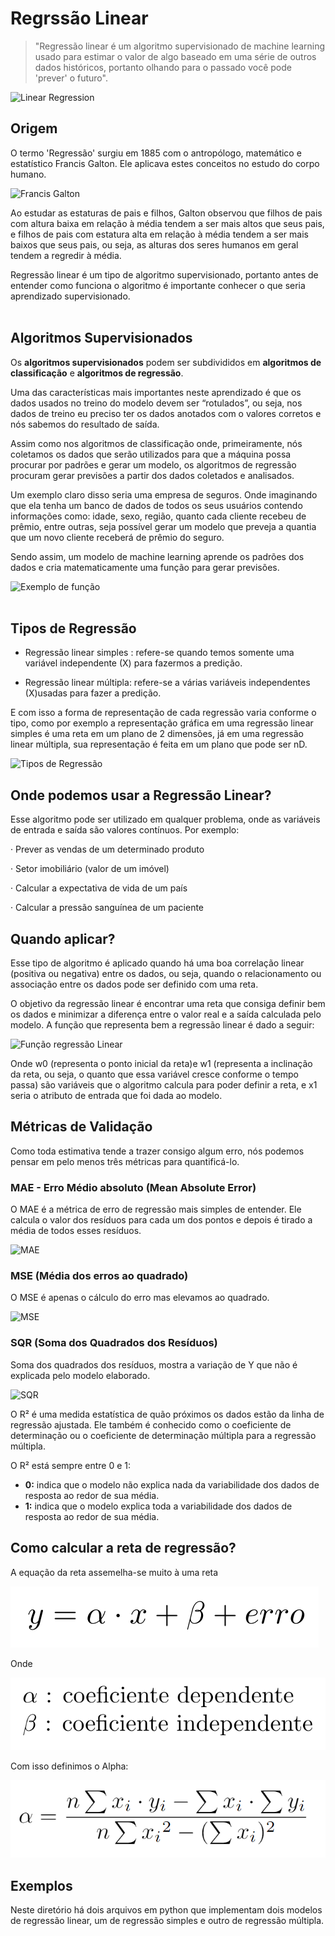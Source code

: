 # Regrssão Linear

>"Regressão linear é um algoritmo supervisionado de machine learning usado para estimar o valor de algo baseado em uma série de outros dados históricos, portanto olhando para o passado você pode 'prever' o futuro".

![Linear Regression](https://miro.medium.com/max/1400/1*JplJixyQxHTRwQvqP7eDrQ.gif)

## Origem

O termo 'Regressão' surgiu em 1885 com o antropólogo, matemático e estatístico Francis Galton. Ele aplicava estes conceitos no estudo do corpo humano.

![Francis Galton](https://miro.medium.com/max/386/0*2dl-pJMeOc0F-A5R)

Ao estudar as estaturas de pais e filhos, Galton observou que filhos de pais com altura baixa em relação à média tendem a ser mais altos que seus pais, e filhos de pais com estatura alta em relação à média tendem a ser mais baixos que seus pais, ou seja, as alturas dos seres humanos em geral tendem a regredir à média.

Regressão linear é um tipo de algoritmo supervisionado, portanto antes de entender como funciona o algoritmo é importante conhecer o que seria aprendizado supervisionado.
</br>
</br>

## Algoritmos Supervisionados

Os **algoritmos supervisionados** podem ser subdivididos em **algoritmos de classificação** e **algoritmos de regressão**.

Uma das características mais importantes neste aprendizado é que os dados usados no treino do modelo devem ser “rotulados”, ou seja, nos dados de treino eu preciso ter os dados anotados com o valores corretos e nós sabemos do resultado de saída.

Assim como nos algoritmos de classificação onde, primeiramente, nós coletamos os dados que serão utilizados para que a máquina possa procurar por padrões e gerar um modelo, os algoritmos de regressão procuram gerar previsões a partir dos dados coletados e analisados.

Um exemplo claro disso seria uma empresa de seguros. Onde imaginando que ela tenha um banco de dados de todos os seus usuários contendo informações como: idade, sexo, região, quanto cada cliente recebeu de prêmio, entre outras, seja possível gerar um modelo que preveja a quantia que um novo cliente receberá de prêmio do seguro.

Sendo assim, um modelo de machine learning aprende os padrões dos dados e cria matematicamente uma função para gerar previsões.

![Exemplo de função](https://miro.medium.com/max/1288/0*yylfN9osCM_tKhw_)
</br>
</br>

## Tipos de Regressão

- Regressão linear simples : refere-se quando temos somente uma variável independente (X) para fazermos a predição.

- Regressão linear múltipla: refere-se a várias variáveis independentes (X)usadas para fazer a predição.

E com isso a forma de representação de cada regressão varia conforme o tipo, como por exemplo a representação gráfica em uma regressão linear simples é uma reta em um plano de 2 dimensões, já em uma regressão linear múltipla, sua representação é feita em um plano que pode ser nD.

![Tipos de Regressão](https://miro.medium.com/max/1400/1*kYeEvedeSMcI2ppvLSDaKw.png)

## Onde podemos usar a Regressão Linear?

Esse algoritmo pode ser utilizado em qualquer problema, onde as variáveis de entrada e saída são valores contínuos. Por exemplo:

· Prever as vendas de um determinado produto

· Setor imobiliário (valor de um imóvel)

· Calcular a expectativa de vida de um país

· Calcular a pressão sanguínea de um paciente

## Quando aplicar?

Esse tipo de algoritmo é aplicado quando há uma boa correlação linear (positiva ou negativa) entre os dados, ou seja, quando o relacionamento ou associação entre os dados pode ser definido com uma reta.

O objetivo da regressão linear é encontrar uma reta que consiga definir bem os dados e minimizar a diferença entre o valor real e a saída calculada pelo modelo. A função que representa bem a regressão linear é dado a seguir:

![Função regressão Linear](https://miro.medium.com/max/1400/0*E-6Yud1vgsM6pV6u)

Onde w0 (representa o ponto inicial da reta)e w1 (representa a inclinação da reta, ou seja, o quanto que essa variável cresce conforme o tempo passa) são variáveis que o algoritmo calcula para poder definir a reta, e x1 seria o atributo de entrada que foi dada ao modelo.

## Métricas de Validação

Como toda estimativa tende a trazer consigo algum erro, nós podemos pensar em pelo menos três métricas para quantificá-lo.

### MAE - Erro Médio absoluto (Mean Absolute Error)

O MAE é a métrica de erro de regressão mais simples de entender. Ele calcula o valor dos resíduos para cada um dos pontos e depois é tirado a média de todos esses resíduos.

![MAE](https://miro.medium.com/max/1400/0*nruMtzDtZjauyUQ7.jpg)

### MSE (Média dos erros ao quadrado)

O MSE é apenas o cálculo do erro mas elevamos ao quadrado.

![MSE](https://miro.medium.com/max/1400/1*EI9mQhCNLrdgTXVAp-6tXg.png)

### SQR (Soma dos Quadrados dos Resíduos)

Soma dos quadrados dos resíduos, mostra a variação de Y que não é explicada pelo modelo elaborado.

![SQR](https://miro.medium.com/max/1400/1*YC_sAM5AZFmkNeol4BdynA.png)

O R² é uma medida estatística de quão próximos os dados estão da linha de regressão ajustada. Ele também é conhecido como o coeficiente de determinação ou o coeficiente de determinação múltipla para a regressão múltipla.

O R² está sempre entre 0 e 1:

- **0:** indica que o modelo não explica nada da variabilidade dos dados de resposta ao redor de sua média.
- **1:** indica que o modelo explica toda a variabilidade dos dados de resposta ao redor de sua média.

## Como calcular a reta de regressão?

A equação da reta assemelha-se muito à uma reta  

<img src="./images/regressionLine.png" alt="Reta de Regressão">

Onde

<img src="./images/coefs.png" alt="coeficientes">

Com isso definimos o Alpha:

<img src="./images/alpha.png" alt="alpha">

## Exemplos

Neste diretório há dois arquivos em python que implementam dois modelos de regressão linear, um de regressão simples e outro de regressão múltipla.